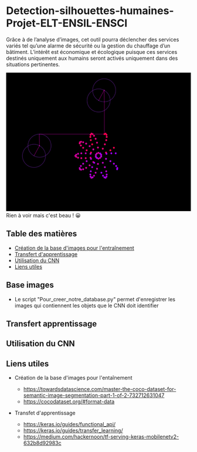 # Detection-silhouettes-humaines-Projet-ELT-ENSIL-ENSCI
Grâce à de l’analyse d’images, cet outil pourra déclencher des services variés tel qu’une alarme de sécurité ou la gestion du chauffage d’un bâtiment. L’intérêt est économique et écologique puisque ces services destinés uniquement aux humains seront activés uniquement dans des situations pertinentes.

<center>
<img src="https://github.com/Nairolf-Flo/Detection-silhouettes-humaines-Projet-ELT-ENSIL-ENSCI/blob/main/dft_sf_feu.gif" alt="Banner">
</center>
Rien à voir mais c'est beau ! 😀

## Table des matières
* [Création de la base d'images pour l'entraînement](#base-images)
* [Transfert d'apprentissage](#transfert-apprentissage)
* [Utilisation du CNN](#utilisation-du-cnn)
* [Liens utiles](#liens-utiles)

## Base images

 - Le script "Pour_creer_notre_database.py" permet d'enregistrer les images qui contiennent les objets que le CNN doit identifier
 
## Transfert apprentissage

## Utilisation du CNN

## Liens utiles

- Création de la base d'images pour l'entaînement
	- https://towardsdatascience.com/master-the-coco-dataset-for-semantic-image-segmentation-part-1-of-2-732712631047
	- https://cocodataset.org/#format-data

 - Transfet d'apprentissage
	- https://keras.io/guides/functional_api/
	- https://keras.io/guides/transfer_learning/
	- https://medium.com/hackernoon/tf-serving-keras-mobilenetv2-632b8d92983c
